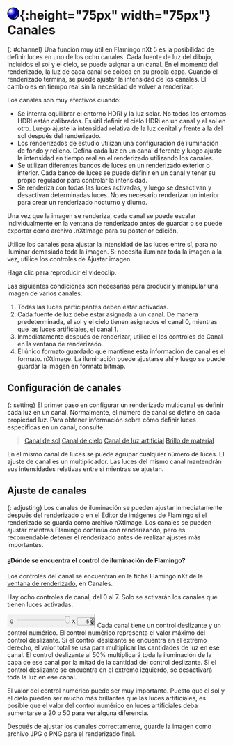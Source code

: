 ---
---

# ![images/render.svg](images/render.svg){:height="75px" width="75px"} Canales
{: #channel}
Una función muy útil en Flamingo nXt 5 es la posibilidad de definir luces en uno de los ocho canales. Cada fuente de luz del dibujo, incluidos el sol y el cielo, se puede asignar a un canal. En el momento del renderizado, la luz de cada canal se coloca en su propia capa.  Cuando el renderizado termina, se puede ajustar la intensidad de los canales.  El cambio es en tiempo real sin la necesidad de volver a renderizar.  

Los canales son muy efectivos cuando:

* Se intenta equilibrar el entorno HDRI y la luz solar.  No todos los entornos HDRI están calibrados.  Es útil definir el cielo HDRi en un canal y el sol en otro. Luego ajuste la intensidad relativa de la luz cenital y frente a la del sol después del renderizado.
* Los renderizados de estudio utilizan una configuración de iluminación de fondo y relleno. Defina cada luz en un canal diferente y luego ajuste la intensidad en tiempo real en el renderizado utilizando los canales.
* Se utilizan diferentes bancos de luces en un renderizado exterior o interior.  Cada banco de luces se puede definir en un canal y tener su propio regulador para controlar la intensidad.
* Se renderiza con todas las luces activadas, y luego se desactivan y desactivan determinadas luces. No es necesario renderizar un interior para crear un renderizado nocturno y diurno.

Una vez que la imagen se renderiza, cada canal se puede escalar individualmente en la ventana de renderizado antes de guardar o se puede exportar como archivo .nXtImage para su posterior edición.

Utilice los canales para ajustar la intensidad de las luces entre sí, para no iluminar demasiado toda la imagen.  Si necesita iluminar toda la imagen a la vez, utilice los controles de Ajustar imagen.

<!-- TODO: Find original video clip.It is probably best to embed it from Vimeo.-->
Haga clic para reproducir el videoclip.
<!-- TODO: Is this supposed to link to a video? -->

Las siguientes condiciones son necesarias para producir y manipular una imagen de varios canales:

 1. Todas las luces participantes deben estar activadas.
 2. Cada fuente de luz debe estar asignada a un canal. De manera predeterminada, el sol y el cielo tienen asignados el canal 0, mientras que las luces artificiales, el canal 1.
 3. Inmediatamente después de renderizar, utilice el los controles de Canal en la ventana de renderizado.
 3. El único formato guardado que mantiene esta información de canal es el formato. nXtImage. La iluminación puede ajustarse ahí y luego se puede guardar la imagen en formato bitmap.

## Configuración de canales
{: setting}
El primer paso en configurar un renderizado multicanal es definir cada luz en un canal. Normalmente, el número de canal se define en cada propiedad luz.  Para obtener información sobre cómo definir luces específicas en un canal, consulte:

>[Canal de sol](sun-and-sky-tabs.html#sun-channel)
>[Canal de cielo](sun-and-sky-tabs.html#sky-channel)
>[Canal de luz artificial](lights-tab.html#channel)
>[Brillo de material](documentproperties-flamingo.html#channel)

En el mismo canal de luces se puede agrupar cualquier número de luces.  El ajuste de canal es un multiplicador. Las luces del mismo canal mantendrán sus intensidades relativas entre sí mientras se ajustan.

## Ajuste de canales
{: adjusting}
Los canales de iluminación se pueden ajustar inmediatamente después del renderizado o en el Editor de imágenes de Flamingo si el renderizado se guarda como archivo nXtImage.  Los canales se pueden ajustar mientras Flamingo continúa con renderizando, pero es recomendable detener el renderizado antes de realizar ajustes más importantes.

#### ¿Dónde se encuentra el control de iluminación de Flamingo?
Los controles del canal se encuentran en la ficha Flamingo nXt de la [ventana de renderizado](render-window.html), en Canales.

Hay ocho controles de canal, del 0 al 7. Solo se activarán los canales que tienen luces activadas.

![images/channel-slider.png](images/channel-slider.png)
Cada canal tiene un control deslizante y un control numérico. El control numérico representa el valor máximo del control deslizante. Si el control deslizante se encuentra en el extremo derecho, el valor total se usa para multiplicar las cantidades de luz en ese canal.  El control deslizante al 50% multiplicará toda la iluminación de la capa de ese canal por la mitad de la cantidad del control deslizante.  Si el control deslizante se encuentra en el extremo izquierdo, se desactivará toda la luz en ese canal.

El valor del control numérico puede ser muy importante. Puesto que el sol y el cielo pueden ser mucho más brillantes que las luces artificiales, es posible que el valor del control numérico en luces artificiales deba aumentarse a 20 o 50 para ver alguna diferencia.

Después de ajustar los canales correctamente, guarde la imagen como archivo JPG o PNG para el renderizado final.